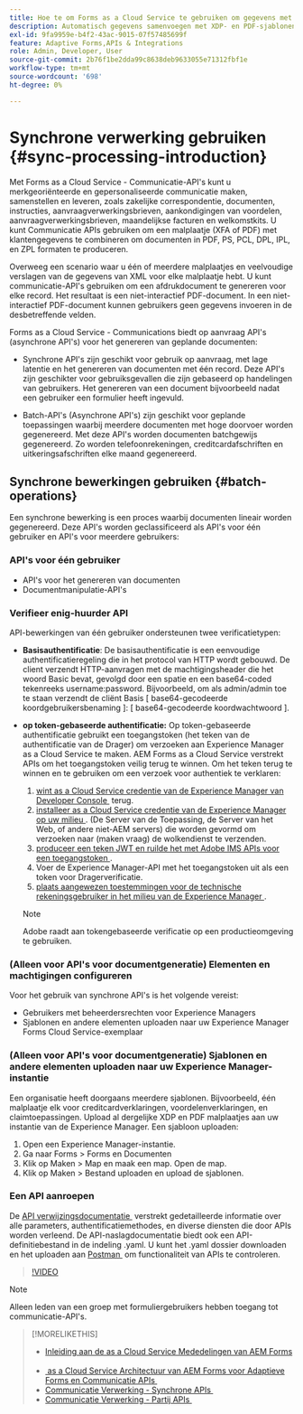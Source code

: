 ```yaml
---
title: Hoe te om Forms as a Cloud Service te gebruiken om gegevens met malplaatjes samen te voegen XDP en PDF of output in PCL, ZPL, en de formaten van PostScript te produceren?
description: Automatisch gegevens samenvoegen met XDP- en PDF-sjablonen of uitvoer genereren in PCL-, ZPL- en PostScript-indelingen
exl-id: 9fa9959e-b4f2-43ac-9015-07f57485699f
feature: Adaptive Forms,APIs & Integrations
role: Admin, Developer, User
source-git-commit: 2b76f1be2dda99c8638deb9633055e71312fbf1e
workflow-type: tm+mt
source-wordcount: '698'
ht-degree: 0%

---
```



# Synchrone verwerking gebruiken {#sync-processing-introduction}

Met Forms as a Cloud Service - Communicatie-API&#39;s kunt u merkgeoriënteerde en gepersonaliseerde communicatie maken, samenstellen en leveren, zoals zakelijke correspondentie, documenten, instructies, aanvraagverwerkingsbrieven, aankondigingen van voordelen, aanvraagverwerkingsbrieven, maandelijkse facturen en welkomstkits. U kunt Communicatie APIs gebruiken om een malplaatje (XFA of PDF) met klantengegevens te combineren om documenten in PDF, PS, PCL, DPL, IPL, en ZPL formaten te produceren.

Overweeg een scenario waar u één of meerdere malplaatjes en veelvoudige verslagen van de gegevens van XML voor elke malplaatje hebt. U kunt communicatie-API&#39;s gebruiken om een afdrukdocument te genereren voor elke record. <!-- You can also combine the records into a single document. --> Het resultaat is een niet-interactief PDF-document. In een niet-interactief PDF-document kunnen gebruikers geen gegevens invoeren in de desbetreffende velden.

Forms as a Cloud Service - Communications biedt op aanvraag API&#39;s (asynchrone API&#39;s) voor het genereren van geplande documenten:

* Synchrone API&#39;s zijn geschikt voor gebruik op aanvraag, met lage latentie en het genereren van documenten met één record. Deze API&#39;s zijn geschikter voor gebruiksgevallen die zijn gebaseerd op handelingen van gebruikers. Het genereren van een document bijvoorbeeld nadat een gebruiker een formulier heeft ingevuld.

* Batch-API&#39;s (Asynchrone API&#39;s) zijn geschikt voor geplande toepassingen waarbij meerdere documenten met hoge doorvoer worden gegenereerd. Met deze API&#39;s worden documenten batchgewijs gegenereerd. Zo worden telefoonrekeningen, creditcardafschriften en uitkeringsafschriften elke maand gegenereerd.

## Synchrone bewerkingen gebruiken {#batch-operations}

Een synchrone bewerking is een proces waarbij documenten lineair worden gegenereerd. Deze API&#39;s worden geclassificeerd als API&#39;s voor één gebruiker en API&#39;s voor meerdere gebruikers:

### API&#39;s voor één gebruiker

* API&#39;s voor het genereren van documenten
* Documentmanipulatie-API&#39;s

<!-- 
### Multi-tenant APIs

* Document utility APIs -->


### Verifieer enig-huurder API

API-bewerkingen van één gebruiker ondersteunen twee verificatietypen:

* **Basisauthentificatie**: De basisauthentificatie is een eenvoudige authentificatieregeling die in het protocol van HTTP wordt gebouwd. De client verzendt HTTP-aanvragen met de machtigingsheader die het woord Basic bevat, gevolgd door een spatie en een base64-coded tekenreeks username:password. Bijvoorbeeld, om als admin/admin toe te staan verzendt de cliënt Basis [ base64-gecodeerde koordgebruikersbenaming ]: [ base64-gecodeerde koordwachtwoord ].

* **op token-gebaseerde authentificatie:** Op token-gebaseerde authentificatie gebruikt een toegangstoken (het teken van de authentificatie van de Drager) om verzoeken aan Experience Manager as a Cloud Service te maken. AEM Forms as a Cloud Service verstrekt APIs om het toegangstoken veilig terug te winnen. Om het teken terug te winnen en te gebruiken om een verzoek voor authentiek te verklaren:

   1. [&#x200B; wint as a Cloud Service credentie van de Experience Manager van Developer Console &#x200B;](https://experienceleague.adobe.com/docs/experience-manager-learn/getting-started-with-aem-headless/authentication/service-credentials.html?lang=nl-NL) terug.
   1. [&#x200B; installeer as a Cloud Service credentie van de Experience Manager op uw milieu &#x200B;](https://experienceleague.adobe.com/docs/experience-manager-learn/getting-started-with-aem-headless/authentication/service-credentials.html?lang=nl-NL). (De Server van de Toepassing, de Server van het Web, of andere niet-AEM servers) die worden gevormd om verzoeken naar (maken vraag) de wolkendienst te verzenden.
   1. [&#x200B; produceer een teken JWT en ruilde het met Adobe IMS APIs voor een toegangstoken &#x200B;](https://experienceleague.adobe.com/docs/experience-manager-learn/getting-started-with-aem-headless/authentication/service-credentials.html?lang=nl-NL).
   1. Voer de Experience Manager-API met het toegangstoken uit als een token voor Dragerverificatie.
   1. [&#x200B; plaats aangewezen toestemmingen voor de technische rekeningsgebruiker in het milieu van de Experience Manager &#x200B;](https://experienceleague.adobe.com/docs/experience-manager-learn/getting-started-with-aem-headless/authentication/service-credentials.html?lang=nl-NL#configure-access-in-aem).

  >[!NOTE]
  >
  >Adobe raadt aan tokengebaseerde verificatie op een productieomgeving te gebruiken.

<!-- 

### Authenticate a multi-tenant API

#### Authentication Headers

Every inbound HTTP API call to the multi-tenant API must contain these three headers:


* `x-api-key`
* `x-gw-ims-org-id`
* `Authorization`

The values which should be sent in the `x-api-key` and `x-gw-ims-org-id` headers are provided in the Credentials details screen in the [Adobe Developer Console](https://developer.adobe.com/console). The value of the `x-api-key` header is the Client ID and the value for the `x-gw-ims-org-id` header is the Organization ID.

#### Configure Adobe Developer console to generate an access token

To set up authentication APIs, create a project in Adobe Developer Console and add Communication APIs to the project on Adobe Developer Console. The integration generates API Key, Client Secret, Payload (JWT):

1. Contact you Adobe Developer Console administrator. Ask the administrator to add as a developer.
1. Log in to `https://developer.adobe.com/console/`. Use your developer account that your administrator has provisioned to log in to Adobe Developer Console.
1. Select your organization from the top-right corner. If you do not know your organization, contact your administrator.
1. Select **[!UICONTROL Create new project]**. A screen to get started with your new project appears. Select **[!UICONTROL Add API]**. A screen with list of all the APIs enabled for your account appears.
1. Select **[!UICONTROL AEM Forms - Communications]** and select **[!UICONTROL Next]**. A screen to configure the API appears.
1. Select **[!UICONTROL OPTION 1 Generate a key pair]** and select **[!UICONTROL Generate keypair]**. It creates and downloads the configuration file. The downloaded configuration file contains all your app settings, along with the only copy of your private key. Adobe does not record your private key, make sure to securely store the downloaded file. Select **[!UICONTROL Next]**.
1. Select **[!UICONTROL Integrations - Cloud Service]** and select **[!UICONTROL Save configured API]**. Select **[!UICONTROL Service Account (JWT)]** to view the API Key, Client Secret, and other information required to access the APIs. You set to use the token to access the APIs.

#### Programmatically generate and use an access token

To programmatically generate an access token, generate a JSON Web Token (JWT) and exchange it with the Adobe Identity Management Service (IMS) for an access token.

Use the following keys, referred to as claims, to construct JWT JSON object:


* `exp`- the requested expiration of the access token, expressed as several seconds since January 1, 1970 GMT. For most use cases, this is a relatively small value. For example, 5 minutes, for five minutes from now, this value should be 1670923791.
* `iss` - the Organization ID from the Adobe Developer Console project, in the format org_ident@AdobeOrg.
* `sub` - the Technical Account ID from the Adobe Developer Console integration, in the format: id@techacct.adobe.com.
* `aud` - the Client ID from the Adobe Developer Console integration prepended with `https://ims-na1.adobelogin.com/c/`.
* `https://ims-na1-stg1.adobelogin.com/s/ent_aemforms_docprocessing` - set to the literal value `true`

This JSON object must be then base64 encoded and signed using the private key for the project. Finally, the encoded value is sent in the body of a POST request to `https://ims-na1.adobelogin.com/ims/exchange/jwt` along with the Client ID and Client Secret for the project.

##### Example

```JSON

    ========================= REQUEST ==========================
    POST https://ims-na1.adobelogin.com/ims/exchange/jwt
    -------------------------- body ----------------------------
    client_id={myClientId}&client_secret={myClientSecret}&jwt_token={myJSONWebToken}
    ------------------------- headers --------------------------
    Content-Type: application/x-www-form-urlencoded
    Cache-Control: no-cache

```

#### Language Support for JWT

While it is possible to do the entire JWT generation and exchange process in custom code, it is more common to use a higher-level library to do so. A number of such libraries are listed on the [Adobe I/O JWT Documentation](https://developer.adobe.com/developer-console/docs/guides/authentication/JWT/).

-->

### (Alleen voor API&#39;s voor documentgeneratie) Elementen en machtigingen configureren

Voor het gebruik van synchrone API&#39;s is het volgende vereist:

* Gebruikers met beheerdersrechten voor Experience Managers
* Sjablonen en andere elementen uploaden naar uw Experience Manager Forms Cloud Service-exemplaar

### (Alleen voor API&#39;s voor documentgeneratie) Sjablonen en andere elementen uploaden naar uw Experience Manager-instantie

Een organisatie heeft doorgaans meerdere sjablonen. Bijvoorbeeld, één malplaatje elk voor creditcardverklaringen, voordelenverklaringen, en claimtoepassingen. Upload al dergelijke XDP en PDF malplaatjes aan uw instantie van de Experience Manager. Een sjabloon uploaden:

1. Open een Experience Manager-instantie.
1. Ga naar Forms > Forms en Documenten
1. Klik op Maken > Map en maak een map. Open de map.
1. Klik op Maken > Bestand uploaden en upload de sjablonen.

### Een API aanroepen

De [&#x200B; API verwijzingsdocumentatie &#x200B;](https://developer.adobe.com/experience-manager-forms-cloud-service-developer-reference/) verstrekt gedetailleerde informatie over alle parameters, authentificatiemethodes, en diverse diensten die door APIs worden verleend. De API-naslagdocumentatie biedt ook een API-definitiebestand in de indeling .yaml. U kunt het .yaml dossier downloaden en het uploaden aan [&#x200B; Postman &#x200B;](https://www.postman.com/) om functionaliteit van APIs te controleren.

>[!VIDEO](https://video.tv.adobe.com/v/335771)

>[!NOTE]
>
>Alleen leden van een groep met formuliergebruikers hebben toegang tot communicatie-API&#39;s.

>[!MORELIKETHIS]
>
>* [&#x200B; Inleiding aan de as a Cloud Service Mededelingen van AEM Forms &#x200B;](/help/forms/aem-forms-cloud-service-communications-introduction.md)
>* [&#x200B; as a Cloud Service Architectuur van AEM Forms voor Adaptieve Forms en Communicatie APIs &#x200B;](/help/forms/aem-forms-cloud-service-architecture.md)
>* [&#x200B; Communicatie Verwerking - Synchrone APIs &#x200B;](/help/forms/aem-forms-cloud-service-communications.md)
>* [&#x200B; Communicatie Verwerking - Partij APIs &#x200B;](/help/forms/aem-forms-cloud-service-communications-batch-processing.md)